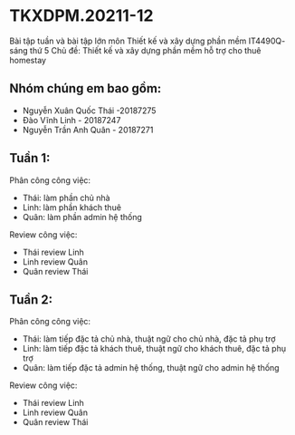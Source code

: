 # TKXDPM.20211-12
Bài tập tuần và bài tập lớn môn Thiết kế và xây dựng phần mềm IT4490Q- sáng thứ 5
Chủ đề: Thiết kế và xây dựng phần mềm hỗ trợ cho thuê homestay

## Nhóm chúng em bao gồm:
- Nguyễn Xuân Quốc Thái -20187275
- Đào Vĩnh Linh - 20187247
- Nguyễn Trần Anh Quân - 20187271

## Tuần 1: 
 Phân công công việc: 
 - Thái: làm phần chủ nhà
 - Linh: làm phần khách thuê
 - Quân: làm phần admin hệ thống

 Review công việc:
 - Thái review Linh
 - Linh review Quân
 - Quân review Thái


## Tuần 2: 
 Phân công công việc: 
 - Thái: làm tiếp đặc tả chủ nhà, thuật ngữ cho chủ nhà, đặc tả phụ trợ
 - Linh: làm tiếp đặc tả khách thuê, thuật ngữ cho khách thuê, đặc tả phụ trợ
 - Quân: làm tiếp đặc tả admin hệ thống, thuật ngữ cho admin hệ thống

 Review công việc:
 - Thái review Linh
 - Linh review Quân
 - Quân review Thái
